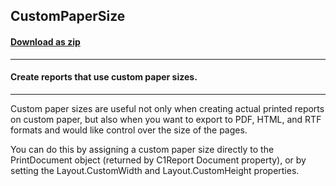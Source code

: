 ## CustomPaperSize
#### [Download as zip](https://minhaskamal.github.io/DownGit/#/home?url=https://github.com/GrapeCity/ComponentOne-WinForms-Samples/tree/master/NetFramework\Reports\C1Report\Cs\CustomPaperSize)
____
#### Create reports that use custom paper sizes.
____
Custom paper sizes are useful not only when creating actual printed reports on custom paper, but also when you want to export to PDF, HTML, and RTF formats and would like control over the size of the pages. 

You can do this by assigning a custom paper size directly to the PrintDocument object (returned by C1Report Document property), or by setting the Layout.CustomWidth and Layout.CustomHeight properties. 